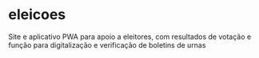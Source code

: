 # eleicoes
Site e aplicativo PWA para apoio a eleitores, com resultados de votação e função para digitalização e verificação de boletins de urnas
